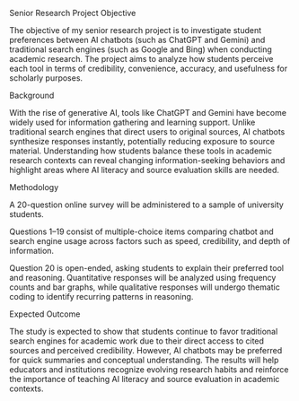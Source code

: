 Senior Research Project
Objective

The objective of my senior research project is to investigate student preferences between AI chatbots (such as ChatGPT and Gemini) and traditional search engines (such as Google and Bing) when conducting academic research. The project aims to analyze how students perceive each tool in terms of credibility, convenience, accuracy, and usefulness for scholarly purposes.

Background

With the rise of generative AI, tools like ChatGPT and Gemini have become widely used for information gathering and learning support. Unlike traditional search engines that direct users to original sources, AI chatbots synthesize responses instantly, potentially reducing exposure to source material. Understanding how students balance these tools in academic research contexts can reveal changing information-seeking behaviors and highlight areas where AI literacy and source evaluation skills are needed.

Methodology

A 20-question online survey will be administered to a sample of university students.

Questions 1–19 consist of multiple-choice items comparing chatbot and search engine usage across factors such as speed, credibility, and depth of information.

Question 20 is open-ended, asking students to explain their preferred tool and reasoning.
Quantitative responses will be analyzed using frequency counts and bar graphs, while qualitative responses will undergo thematic coding to identify recurring patterns in reasoning.

Expected Outcome

The study is expected to show that students continue to favor traditional search engines for academic work due to their direct access to cited sources and perceived credibility. However, AI chatbots may be preferred for quick summaries and conceptual understanding. The results will help educators and institutions recognize evolving research habits and reinforce the importance of teaching AI literacy and source evaluation in academic contexts.
